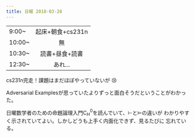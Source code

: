 ```yaml
---
title: 日報 2018-03-28
---
```


|||
|:-|:-:|
|9:00~|起床+朝食+cs231n|
|10:00~|無|
|10:30~|読書+昼食+読書|
|12:30~|あれ...|

cs231n完走！課題はまだほぼやっていないが :cry:

Adversarial Examplesが思っていたよりずっと面白そうだということがわかった。

日曜数学者のための命題論理入門C$_H^0$を読んでいて、$\vdash$と$\vDash$の違いが
わかりやすく示されていてよい。しかしどうも上手く内面化できず、見るたびに
忘れている。
